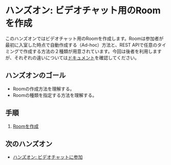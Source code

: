 #  ハンズオン: ビデオチャット用のRoomを作成

このハンズオンではビデオチャット用のRoomを作成します。Roomは参加者が最初に入室した時点で自動作成する（Ad-hoc）方法と、REST APIで任意のタイミングで作成する方法の２種類が用意されています。今回は後者を利用しますが、それぞれの違いについては[ドキュメント](https://jp.twilio.com/docs/video/tutorials/understanding-video-rooms#creating-rooms)を確認してください。

## ハンズオンのゴール
- Roomの作成方法を理解する。
- Roomの種類を指定する方法を理解する。

## 手順
1. [Roomを作成](./01-Create-A-Room.md)

## 次のハンズオン

- [ハンズオン: ビデオチャットに参加](/docs/04-Join-Video-Chat/00-Overview.md)
